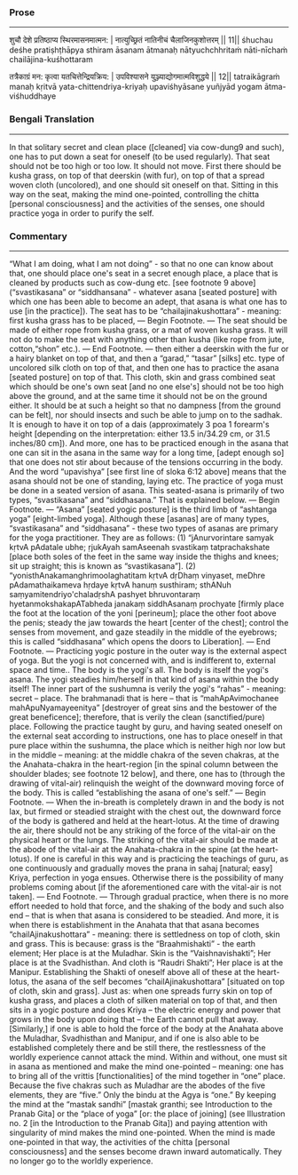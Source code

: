 ### Prose 
 --- 
शुचौ देशे प्रतिष्ठाप्य स्थिरमासनमात्मन: |
नात्युच्छ्रितं नातिनीचं चैलाजिनकुशोत्तरम् || 11||
śhuchau deśhe pratiṣhṭhāpya sthiram āsanam ātmanaḥ
nātyuchchhritaṁ nāti-nīchaṁ chailājina-kuśhottaram

तत्रैकाग्रं मन: कृत्वा यतचित्तेन्द्रियक्रिय: |
उपविश्यासने युञ्ज्याद्योगमात्मविशुद्धये || 12||
tatraikāgraṁ manaḥ kṛitvā yata-chittendriya-kriyaḥ
upaviśhyāsane yuñjyād yogam ātma-viśhuddhaye

### Bengali Translation 
 --- 
In that solitary secret and clean place ([cleaned] via cow-dung9 and such), one has to put down a seat for oneself (to be used regularly). That seat should not be too high or too low. It should not move. First there should be kusha grass, on top of that deerskin (with fur), on top of that a spread woven cloth (uncolored), and one should sit oneself on that. Sitting in this way on the seat, making the mind one-pointed, controlling the chitta [personal consciousness] and the activities of the senses, one should practice yoga in order to purify the self.

### Commentary 
 --- 
“What I am doing, what I am not doing” - so that no one can know about that, one should place one's seat in a secret enough place, a place that is cleaned by products such as cow-dung etc. [see footnote 9 above] (“svastikasana” or “siddhansana” - whatever asana [seated posture] with which one has been able to become an adept, that asana is what one has to use [in the practice]). The seat has to be “chailajinakushottara” - meaning: first kusha grass has to be placed, — Begin Footnote. — The seat should be made of either rope from kusha grass, or a mat of woven kusha grass. It will not do to make the seat with anything other than kusha (like rope from jute, cotton,“shon” etc.). — End Footnote. — then either a deerskin with the fur or a hairy blanket on top of that, and then a “garad,” “tasar” [silks] etc. type of uncolored silk cloth on top of that, and then one has to practice the asana [seated posture] on top of that. This cloth, skin and grass combined seat which should be one's own seat [and no one else's] should not be too high above the ground, and at the same time it should not be on the ground either. It should be at such a height so that no dampness [from the ground can be felt], nor should insects and such be able to jump on to the sadhak. It is enough to have it on top of a dais (approximately 3 poa 1 forearm's height [depending on the interpretation: either 13.5 in/34.29 cm, or 31.5 inches/80 cm]). And more, one has to be practiced enough in the asana that one can sit in the asana in the same way for a long time, [adept enough so] that one does not stir about because of the tensions occurring in the body. And the word “upavishya” [see first line of sloka 6:12 above] means that the asana should not be one of standing, laying etc. The practice of yoga must be done in a seated version of asana. This seated-asana is primarily of two types, “svastikasana” and “siddhasana.” That is explained below. — Begin Footnote. — “Asana” [seated yogic posture] is the third limb of “ashtanga yoga” [eight-limbed yoga]. Although these [asanas] are of many types, “svastikasana” and “siddhasana” - these two types of asanas are primary for the yoga practitioner. They are as follows: (1) “jAnurvorintare samyak kṛtvA pAdatale ubhe; ṛjukAyah samAseenah svastikaṃ tatprachakshate [place both soles of the feet in the same way inside the thighs and knees; sit up straight; this is known as “svastikasana”]. (2) “yonisthAnakamanghrimoolaghatitam kṛtvA dṛDhaṃ vinyaset, meDhre pAdamathaikameva hṛdaye kṛtvA hanuṃ susthiram; sthANuh saṃyamitendriyo'chaladṛshA pashyet bhruvontaraṃ hyetanmokshakapATabheda janakaṃ siddhAsanaṃ prochyate [firmly place the foot at the location of the yoni [perineum]; place the other foot above the penis; steady the jaw towards the heart [center of the chest]; control the senses from movement, and gaze steadily in the middle of the eyebrows; this is called “siddhasana” which opens the doors to Liberation]. — End Footnote. — Practicing yogic posture in the outer way is the external aspect of yoga. But the yogi is not concerned with, and is indifferent to, external space and time.. The body is the yogi's all. The body is itself the yogi's asana. The yogi steadies him/herself in that kind of asana within the body itself! The inner part of the sushumna is verily the yogi's “rahas” - meaning: secret – place. The brahmanadi that is here – that is “mahApAvimochanee mahApuNyamayeenitya” [destroyer of great sins and the bestower of the great beneficence]; therefore, that is verily the clean (sanctified/pure) place. Following the practice taught by guru, and having seated oneself on the external seat according to instructions, one has to place oneself in that pure place within the sushumna, the place which is neither high nor low but in the middle – meaning: at the middle chakra of the seven chakras, at the the Anahata-chakra in the heart-region [in the spinal column between the shoulder blades; see footnote 12 below], and there, one has to (through the drawing of vital-air) relinquish the weight of the downward moving force of the body. This is called “establishing the asana of one's self.” — Begin Footnote. — When the in-breath is completely drawn in and the body is not lax, but firmed or steadied straight with the chest out, the downward force of the body is gathered and held at the heart-lotus. At the time of drawing the air, there should not be any striking of the force of the vital-air on the physical heart or the lungs. The striking of the vital-air should be made at the abode of the vital-air at the Anahata-chakra in the spine (at the heart-lotus). If one is careful in this way and is practicing the teachings of guru, as one continuously and gradually moves the prana in sahaj [natural; easy] Kriya, perfection in yoga ensues. Otherwise there is the possibility of many problems coming about [if the aforementioned care with the vital-air is not taken]. — End Footnote. — Through gradual practice, when there is no more effort needed to hold that force, and the shaking of the body and such also end – that is when that asana is considered to be steadied. And more, it is when there is establishment in the Anahata that that asana becomes “chailAjinakushottara” - meaning: there is settledness on top of cloth, skin and grass. This is because: grass is the “Braahmishakti” - the earth element; Her place is at the Muladhar. Skin is the “Vaishnavishakti”; Her place is at the Svadhisthan. And cloth is “Raudri Shakti”; Her place is at the Manipur. Establishing the Shakti of oneself above all of these at the heart-lotus, the asana of the self becomes “chailAjinakushottara” [situated on top of cloth, skin and grass]. Just as: when one spreads furry skin on top of kusha grass, and places a cloth of silken material on top of that, and then sits in a yogic posture and does Kriya – the electric energy and power that grows in the body upon doing that – the Earth cannot pull that away. [Similarly,] if one is able to hold the force of the body at the Anahata above the Muladhar, Svadhisthan and Manipur, and if one is also able to be established completely there and be still there, the restlessness of the worldly experience cannot attack the mind. Within and without, one must sit in asana as mentioned and make the mind one-pointed – meaning: one has to bring all of the vrittis [functionalities] of the mind together in “one” place. Because the five chakras such as Muladhar are the abodes of the five elements, they are “five.” Only the bindu at the Agya is “one.” By keeping the mind at the “mastak sandhi” [mastak granthi; see Introduction to the Pranab Gita] or the “place of yoga” [or: the place of joining] (see Illustration no. 2 [in the Introduction to the Pranab Gita]) and paying attention with singularity of mind makes the mind one-pointed. When the mind is made one-pointed in that way, the activities of the chitta [personal consciousness] and the senses become drawn inward automatically. They no longer go to the worldly experience.
